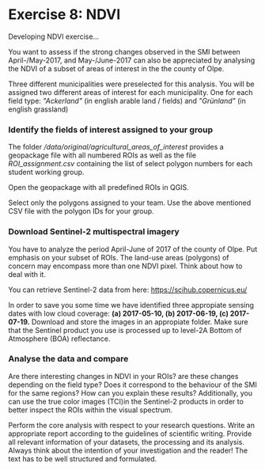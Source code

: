 # Exercise 8: NDVI
Developing NDVI exercise...

You want to assess if the strong changes observed in the SMI between April-/May-2017, and May-/June-2017 
can also be appreciated by analysing the NDVI of a subset of areas of interest in the
the county of Olpe.

Three different municipalities were preselected for this analysis. 
You will be assigned two different areas of interest for each municipality. One for each field type: 
*"Ackerland"* (in english arable land / fields) and *"Grünland"* (in english grassland) 

### Identify the fields of interest assigned to your group

The folder */data/original/agricultural_areas_of_interest* provides a geopackage file with all 
numbered ROIs as well as the file *ROI_assignment.csv* containing the list of select polygon numbers
for each student working group.

Open the geopackage with all predefined ROIs in QGIS.

Select only the polygons assigned to your team. 
Use the above mentioned CSV file with the polygon IDs for your group.

### Download Sentinel-2 multispectral imagery
You have to analyze the period April-June of 2017 of the county of Olpe.
Put emphasis on your subset of ROIs. The land-use areas (polygons) of concern may encompass
more than one NDVI pixel. Think about how to deal with it.

You can retrieve Sentinel-2 data from here:
https://scihub.copernicus.eu/

In order to save you some time we have identified three appropiate sensing
dates with low cloud coverage:
**(a) 2017-05-10, (b) 2017-06-19, (c) 2017-07-19.**
Download and store the images in an appropiate folder. Make sure that the Sentinel 
product you use is processed up to level-2A Bottom of Atmosphere (BOA) reflectance. 

### Analyse the data and compare
Are there interesting changes in NDVI in your ROIs? 
are these changes depending on the field type? Does it correspond to the
behaviour of the SMI for the same regions? How can you explain these results?
Additionally, you can use the true color images (TCI)in the Sentinel-2 products in order 
to better inspect the ROIs within the visual spectrum.

Perform the core analysis with respect to your research questions.
Write an appropriate report according to the guidelines of scientific writing. 
Provide all relevant information of your datasets, the processing and its analysis.
Always think about the intention of your investigation and the reader! 
The text has to be well structured and formulated.








